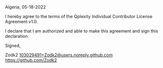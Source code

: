 Algeria, 05-18-2022

I hereby agree to the terms of the Qplexity Individual Contributor License
Agreement v1.0.

I declare that I am authorized and able to make this agreement and sign this
declaration.

Signed,

Zodk2 103029491+Zodk2@users.noreply.github.com https://github.com/Zodk2

